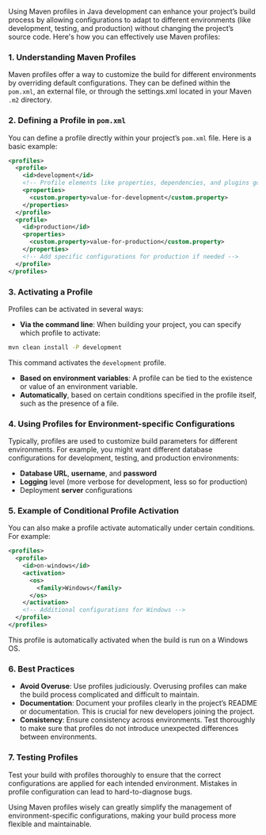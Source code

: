 Using Maven profiles in Java development can enhance your project’s build process by allowing configurations to adapt to different environments (like development, testing, and production) without changing the project’s source code. Here's how you can effectively use Maven profiles:

### 1. Understanding Maven Profiles
Maven profiles offer a way to customize the build for different environments by overriding default configurations. They can be defined within the `pom.xml`, an external file, or through the settings.xml located in your Maven `.m2` directory.

### 2. Defining a Profile in `pom.xml`
You can define a profile directly within your project’s `pom.xml` file. Here is a basic example:

```xml
<profiles>
  <profile>
    <id>development</id>
    <!-- Profile elements like properties, dependencies, and plugins go here -->
    <properties>
      <custom.property>value-for-development</custom.property>
    </properties>
  </profile>
  <profile>
    <id>production</id>
    <properties>
      <custom.property>value-for-production</custom.property>
    </properties>
    <!-- Add specific configurations for production if needed -->
  </profile>
</profiles>
```

### 3. Activating a Profile
Profiles can be activated in several ways:

- **Via the command line**: When building your project, you can specify which profile to activate:

```bash
mvn clean install -P development
```

This command activates the `development` profile.

- **Based on environment variables**: A profile can be tied to the existence or value of an environment variable.
- **Automatically**, based on certain conditions specified in the profile itself, such as the presence of a file.

### 4. Using Profiles for Environment-specific Configurations
Typically, profiles are used to customize build parameters for different environments. For example, you might want different database configurations for development, testing, and production environments:

- **Database URL**, **username**, and **password**
- **Logging** level (more verbose for development, less so for production)
- Deployment **server** configurations

### 5. Example of Conditional Profile Activation

You can also make a profile activate automatically under certain conditions. For example:

```xml
<profiles>
  <profile>
    <id>on-windows</id>
    <activation>
      <os>
        <family>Windows</family>
      </os>
    </activation>
    <!-- Additional configurations for Windows -->
  </profile>
</profiles>
```

This profile is automatically activated when the build is run on a Windows OS.

### 6. Best Practices
- **Avoid Overuse**: Use profiles judiciously. Overusing profiles can make the build process complicated and difficult to maintain.
- **Documentation**: Document your profiles clearly in the project’s README or documentation. This is crucial for new developers joining the project.
- **Consistency**: Ensure consistency across environments. Test thoroughly to make sure that profiles do not introduce unexpected differences between environments.

### 7. Testing Profiles
Test your build with profiles thoroughly to ensure that the correct configurations are applied for each intended environment. Mistakes in profile configuration can lead to hard-to-diagnose bugs.

Using Maven profiles wisely can greatly simplify the management of environment-specific configurations, making your build process more flexible and maintainable.